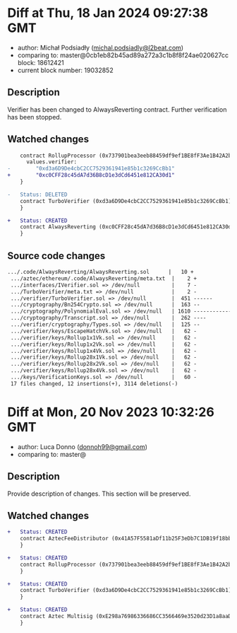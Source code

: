 # Diff at Thu, 18 Jan 2024 09:27:38 GMT

- author: Michał Podsiadły (<michal.podsiadly@l2beat.com>)
- comparing to: master@0cb1eb82b45ad89a272a3c1b8f8f24ae020627cc block: 18612421
- current block number: 19032852

## Description

Verifier has been changed to AlwaysReverting contract.
Further verification has been stopped.

## Watched changes

```diff
    contract RollupProcessor (0x737901bea3eeb88459df9ef1BE8fF3Ae1B42A2ba) {
      values.verifier:
-        "0xd3a6D9De4cbC2CC7529361941e85b1c3269CcBb1"
+        "0xc0CFF28c45dA7d36B8cD1e3dCd6451e812CA30d1"
    }
```

```diff
-   Status: DELETED
    contract TurboVerifier (0xd3a6D9De4cbC2CC7529361941e85b1c3269CcBb1) {
    }
```

```diff
+   Status: CREATED
    contract AlwaysReverting (0xc0CFF28c45dA7d36B8cD1e3dCd6451e812CA30d1) {
    }
```

## Source code changes

```diff
.../.code/AlwaysReverting/AlwaysReverting.sol      |   10 +
 .../aztec/ethereum/.code/AlwaysReverting/meta.txt  |    2 +
 .../interfaces/IVerifier.sol => /dev/null          |    7 -
 .../TurboVerifier/meta.txt => /dev/null            |    2 -
 .../verifier/TurboVerifier.sol => /dev/null        |  451 ------
 .../cryptography/Bn254Crypto.sol => /dev/null      |  163 --
 .../cryptography/PolynomialEval.sol => /dev/null   | 1610 --------------------
 .../cryptography/Transcript.sol => /dev/null       |  262 ----
 .../verifier/cryptography/Types.sol => /dev/null   |  125 --
 .../verifier/keys/EscapeHatchVk.sol => /dev/null   |   62 -
 .../verifier/keys/Rollup1x1Vk.sol => /dev/null     |   62 -
 .../verifier/keys/Rollup1x2Vk.sol => /dev/null     |   62 -
 .../verifier/keys/Rollup1x4Vk.sol => /dev/null     |   62 -
 .../verifier/keys/Rollup28x1Vk.sol => /dev/null    |   62 -
 .../verifier/keys/Rollup28x2Vk.sol => /dev/null    |   62 -
 .../verifier/keys/Rollup28x4Vk.sol => /dev/null    |   62 -
 .../keys/VerificationKeys.sol => /dev/null         |   60 -
 17 files changed, 12 insertions(+), 3114 deletions(-)
```

# Diff at Mon, 20 Nov 2023 10:32:26 GMT

- author: Luca Donno (<donnoh99@gmail.com>)
- comparing to: master@

## Description

Provide description of changes. This section will be preserved.

## Watched changes

```diff
+   Status: CREATED
    contract AztecFeeDistributor (0x41A57F5581aDf11b25F3eDb7C1DB19f18bb76734) {
    }
```

```diff
+   Status: CREATED
    contract RollupProcessor (0x737901bea3eeb88459df9ef1BE8fF3Ae1B42A2ba) {
    }
```

```diff
+   Status: CREATED
    contract TurboVerifier (0xd3a6D9De4cbC2CC7529361941e85b1c3269CcBb1) {
    }
```

```diff
+   Status: CREATED
    contract Aztec Multisig (0xE298a76986336686CC3566469e3520d23D1a8aaD) {
    }
```
